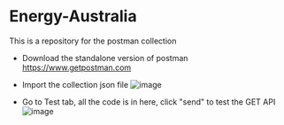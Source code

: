# Energy-Australia
This is a repository for the postman collection

* Download the standalone version of postman https://www.getpostman.com

* Import the collection json file
![image](https://user-images.githubusercontent.com/34701575/128104396-996081dc-4ecb-4d6c-9ddc-fc849abf4733.png)

* Go to Test tab, all the code is in here, click "send" to test the GET API
![image](https://user-images.githubusercontent.com/34701575/128104665-5bc20fa8-679d-4831-91d2-ae421108ab54.png)
